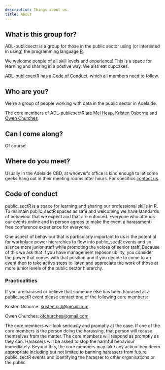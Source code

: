```yaml
---
description: Things about us.
title: About 
---
```


## What is this group for?

ADL-publicsectr is a group for those in the public sector using (or interested in using) the programming language [R](https://www.r-project.org/).

We welcome people of all skill levels and experience! This is a space for learning and sharing in a postive way. We also eat cupcakes.

ADL-publicsectR has a [Code of Conduct](#codeconduct), which all members need to follow.


## Who are you?
We're a group of people working with data in the public sector in Adelaide. 

The core members of ADL-publicsectR are
[Mel Heap](https://twitter.com/Mel_Heap),
[Kristen Osborne](https://twitter.com/Kristen_Osb) and
[Owen Churches](https://twitter.com/OwenChurches)


## Can I come along?

Of course!

## Where do you meet?
 
Usually in the Adelaide CBD, at whoever's office is kind enough to let some geeks hang out in their meeting rooms after hours. For specifics [contact us](/page/contact).

## <a name=codeconduct></a>Code of conduct

public_sectR is a space for learning and sharing our professional skills in R. To maintain public_sectR spaces as safe and welcoming we have standards of behaviour that we expect and that are enforced. Everyone who attends our events online and in person agrees to make the event a harassment-free conference experience for everyone.

One aspect of behaviour that is particularly important to us is the potential for workplace power hierarchies to flow into public_sectR events and so silence more junior staff while promoting the voices of senior staff. Because of this we ask that if you have management reposonsibility, you consider the power that comes with that position and if you decide to come to an event then to take active steps to listen and appreciate the work of those at more junior levels of the public sector hierarchy.

### Practicalities

If you are harased or believe that someone else has been harrased at a public_sectR event please contact one of the following core members:

Kristen Osborne: [kristen.osb@gmail.com](kristen.osb@gmail.com)

Owen Churches: [ofchurches@gmail.com](ofchurches@gmail.com)

The core members will look seriously and promptly at the case. If one of the core members is the person doing the harassing, that person will recuse themselves from the matter. The core members will respond as promptly as they can. Harassers will be asked to stop the harmful behaviour immediately. Beyond this, the core members may take any action they deem appropriate including but not limited to banning harassers from future public_sectR events and identifying the harasser to other organisations or the public.

